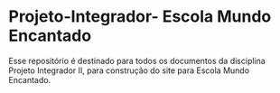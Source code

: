 # Projeto-Integrador- Escola Mundo Encantado
Esse repositório é destinado para todos os documentos da disciplina Projeto Integrador II, para construção do site para Escola Mundo Encantado.
